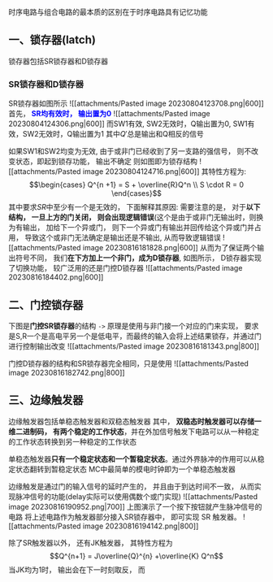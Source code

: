 时序电路与组合电路的最本质的区别在于时序电路具有记忆功能
## 一、锁存器(latch)
锁存器包括SR锁存器和D锁存器
### SR锁存器和D锁存器
SR锁存器如图所示
![[attachments/Pasted image 20230804123708.png|600]]
首先，<b><mark style="background: transparent; color: blue"> SR均有效时， 输出置为0</mark></b> 
![[attachments/Pasted image 20230804124306.png|600]]
而SW1有效, SW2无效时，Q输出置为0, SW1有效，SW2无效时，Q输出置为1
其中$Q'$总是输出和Q相反的信号

如果SW1和SW2均变为无效, 由于或非门已经收到了另一支路的强信号， 则不改变状态，即起到锁存功能， 输出不确定
则如图即为锁存结构
![[attachments/Pasted image 20230804124716.png|600]]
其特性方程为:
$$\begin{cases}
Q^{n +1} = S + \overline{R}Q^n \\
S \cdot  R =  0
\end{cases}$$
其中要求$SR$中至少有一个是无效的， 下面解释其原因: 
需要注意的是， 对于**以下结构， 一旦上方的门关闭， 则会出现逻辑错误**(这个是由于或非门无输出时，则换为有输出， 加给下一个异或门， 则下一个异或门有输出并回传给这个异或门并占用， 导致这个或非门无法确定是输出还是不输出, 从而导致逻辑错误
![[attachments/Pasted image 20230816181828.png|600]]
从而为了保证两个输出符号不同， 我们**在下方加上一个非门，成为D锁存器**, 如图所示， D锁存器实现了切换功能， 较广泛用的还是门控D锁存器
![[attachments/Pasted image 20230816184402.png|600]]

## 二、门控锁存器
下图是**门控SR锁存器**的结构 `->` 原理是使用与非门接一个对应的门来实现， 要求是S,R一个是高电平另一个是低电平，而最终的输入会将上述结果锁存，并通过门进行控制输出改变
![[attachments/Pasted image 20230816181343.png|800]]

门控D锁存器的结构和SR锁存器完全相同，只是使用
![[attachments/Pasted image 20230816182742.png|800]]

## 三、边缘触发器
边缘触发器包括单稳态触发器和双稳态触发器
其中， **双稳态时触发器可以存储一维二进制码， 有两个稳定的工作状态**，并在外加信号触发下电路可以从一种稳定的工作状态转换到另一种稳定的工作状态

单稳态触发器**只有一个稳定状态和一个暂稳定状态**。通过外界脉冲的作用可以从稳定状态翻转到暂稳定状态
MC中最简单的模电时钟即为一个单稳态触发器

边缘触发是通过门的输入信号的延时产生的， 并且由于到达时间不一致， 从而实现脉冲信号的功能(delay实际可以使用偶数个或门实现)
![[attachments/Pasted image 20230816190952.png|700]]
上图演示了一个按下按钮就产生脉冲信号的电路
将上述电路作为触发器部分接入SR锁存器中， 即可实现 SR 触发器。
![[attachments/Pasted image 20230816194142.png|800]]

除了SR触发器以外， 还有JK触发器， 其特性方程为
$$Q^{n+1} = J\overline{Q}^{n}  +\overline{K} Q^n$$
当JK均为1时， 输出会在下一时刻取反， 而